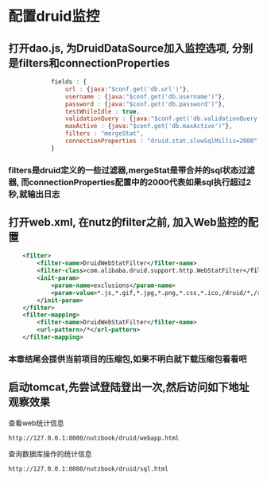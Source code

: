 # 配置druid监控

## 打开dao.js, 为DruidDataSource加入监控选项, 分别是filters和connectionProperties

```js
	        fields : {
	            url : {java:"$conf.get('db.url')"},
	            username : {java:"$conf.get('db.username')"},
	            password : {java:"$conf.get('db.password')"},
	            testWhileIdle : true,
	            validationQuery : {java:"$conf.get('db.validationQuery')"},
	            maxActive : {java:"$conf.get('db.maxActive')"},
	            filters : "mergeStat",
	            connectionProperties : "druid.stat.slowSqlMillis=2000"
	        }
```

### filters是druid定义的一些过滤器,mergeStat是带合并的sql状态过滤器, 而connectionProperties配置中的2000代表如果sql执行超过2秒,就输出日志

## 打开web.xml, 在nutz的filter之前, 加入Web监控的配置

```xml
	<filter>
		<filter-name>DruidWebStatFilter</filter-name>
		<filter-class>com.alibaba.druid.support.http.WebStatFilter</filter-class>
		<init-param>
			<param-name>exclusions</param-name>
			<param-value>*.js,*.gif,*.jpg,*.png,*.css,*.ico,/druid/*,/rs/*</param-value>
		</init-param>
	</filter>
	<filter-mapping>
		<filter-name>DruidWebStatFilter</filter-name>
		<url-pattern>/*</url-pattern>
	</filter-mapping>
```

### 本章结尾会提供当前项目的压缩包,如果不明白就下载压缩包看看吧

## 启动tomcat,先尝试登陆登出一次,然后访问如下地址观察效果

查看web统计信息

```
http://127.0.0.1:8080/nutzbook/druid/webapp.html
```

查询数据库操作的统计信息

```
http://127.0.0.1:8080/nutzbook/druid/sql.html
```
